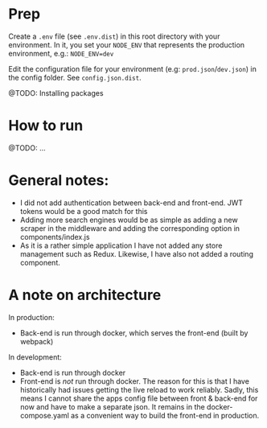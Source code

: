 # Prep
Create a `.env` file (see `.env.dist`) in this root directory with your environment. In it, you set your `NODE_ENV` that represents the production environment, e.g.:
`NODE_ENV=dev`

Edit the configuration file for your environment (e.g: `prod.json`/`dev.json`) in the config folder. See `config.json.dist`.

@TODO: Installing packages

# How to run
@TODO: ...

# General notes:
* I did not add authentication between back-end and front-end. JWT tokens would be a good match for this
* Adding more search engines would be as simple as adding a new scraper in the middleware and adding the corresponding option in components/index.js
* As it is a rather simple application I have not added any store management such as Redux. Likewise, I have also not added a routing component.

# A note on architecture
In production:
- Back-end is run through docker, which serves the front-end (built by webpack)

In development:
- Back-end is run through docker
- Front-end is *not* run through docker. The reason for this is that I have historically had issues getting the live reload to work reliably. Sadly, this means I cannot share the apps config file between front & back-end for now and have to make a separate json. It remains in the docker-compose.yaml as a convenient way to build the front-end in production.
